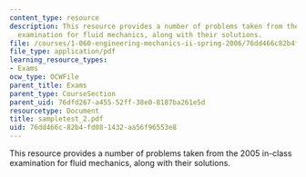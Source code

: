 ```yaml
---
content_type: resource
description: This resource provides a number of problems taken from the 2005 in-class
  examination for fluid mechanics, along with their solutions.
file: /courses/1-060-engineering-mechanics-ii-spring-2006/76dd466c82b4fd081432aa56f96553e8_sampletest_2.pdf
file_type: application/pdf
learning_resource_types:
- Exams
ocw_type: OCWFile
parent_title: Exams
parent_type: CourseSection
parent_uid: 76dfd267-a455-52ff-38e0-8187ba261e5d
resourcetype: Document
title: sampletest_2.pdf
uid: 76dd466c-82b4-fd08-1432-aa56f96553e8
---
```

This resource provides a number of problems taken from the 2005 in-class examination for fluid mechanics, along with their solutions.

